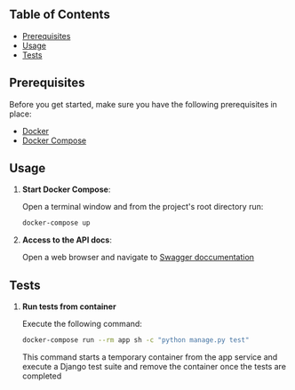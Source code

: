 ## Table of Contents

- [Prerequisites](#prerequisites)
- [Usage](#usage)
- [Tests](#tests)


## Prerequisites

Before you get started, make sure you have the following prerequisites in place:

- [Docker](https://www.docker.com/)
- [Docker Compose](https://docs.docker.com/compose)

## Usage

1. **Start Docker Compose**:

   Open a terminal window and from the project's root directory run:

   ```bash
   docker-compose up
   ```

2. **Access to the API docs**:

   Open a web browser and navigate to [Swagger doccumentation](http://127.0.0.1:8000/api/docs)

## Tests

1. **Run tests from container**
   
   Execute the following command:

   ```bash
   docker-compose run --rm app sh -c "python manage.py test"
   ```

   This command starts a temporary container from the app service and execute a Django test suite and remove the container once the tests are completed 